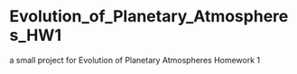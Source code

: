 # Evolution_of_Planetary_Atmospheres_HW1
a small project for Evolution of Planetary Atmospheres Homework 1
